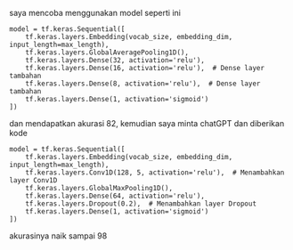 saya mencoba menggunakan model seperti ini

    model = tf.keras.Sequential([
        tf.keras.layers.Embedding(vocab_size, embedding_dim, input_length=max_length),
        tf.keras.layers.GlobalAveragePooling1D(),
        tf.keras.layers.Dense(32, activation='relu'),
        tf.keras.layers.Dense(16, activation='relu'),  # Dense layer tambahan
        tf.keras.layers.Dense(8, activation='relu'),  # Dense layer tambahan
        tf.keras.layers.Dense(1, activation='sigmoid')
    ])

dan mendapatkan akurasi 82, kemudian saya minta chatGPT dan diberikan kode

    model = tf.keras.Sequential([
        tf.keras.layers.Embedding(vocab_size, embedding_dim, input_length=max_length),
        tf.keras.layers.Conv1D(128, 5, activation='relu'),  # Menambahkan layer Conv1D
        tf.keras.layers.GlobalMaxPooling1D(),
        tf.keras.layers.Dense(64, activation='relu'),
        tf.keras.layers.Dropout(0.2),  # Menambahkan layer Dropout
        tf.keras.layers.Dense(1, activation='sigmoid')
    ])
	
akurasinya naik sampai 98